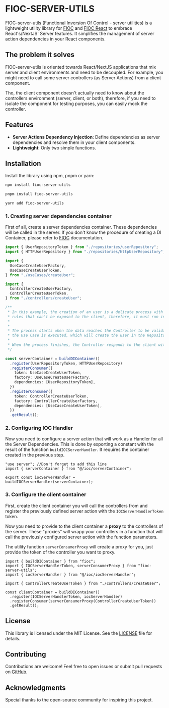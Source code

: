 # FIOC-SERVER-UTILS

FIOC-server-utils (Functional Inversion Of Control - server utilities) is a lightweight utility library for [FIOC](https://www.npmjs.com/package/fioc) and [FIOC React](https://www.npmjs.com/package/fioc-react) to embrace React's/NextJS' Server features. It simplifies the management of server action dependencies in your React components.

## The problem it solves

FIOC-server-utils is oriented towards React/NextJS applications that mix server and client environments and need to be decoupled.
For example, you might need to call some server controllers (as Server Actions) from a client component.

Tho, the client component doesn't actually need to know about the controllers environment (server, client, or both), therefore, if you need to isolate the component for testing purposes, you can easily mock the controller.

## Features

- **Server Actions Dependency Injection**: Define dependencies as server dependencies and resolve them in your client components.
- **Lightweight**: Only two simple functions.

## Installation

Install the library using npm, pnpm or yarn:

```bash
npm install fioc-server-utils
```

```bash
pnpm install fioc-server-utils
```

```bash
yarn add fioc-server-utils
```

### 1. Creating server dependencies container

First of all, create a server dependencies container. These dependencies will be called in the server. If you don't know the procedure of creating a DI Container, please refer to [FIOC](https://www.npmjs.com/package/fioc) documentation.

```ts
import { UserRepositoryToken } from "./repositories/userRepository";
import { HTTPUserRepository } from "./repositories/httpUserRepository";

import {
  UseCaseCreateUserFactory,
  UseCaseCreateUserToken,
} from "./useCases/createUser";

import {
  ControllerCreateUserFactory,
  ControllerCreateUserToken,
} from "./controllers/createUser";

/**
 * In this example, the creation of an user is a delicate process with some critical business
 * rules that can't be exposed to the client, therefore, it must run in the server.
 *
 *
 * The process starts when the data reaches the Controller to be validated and adapted, then
 * the Use Case is executed, which will create the user in the Repository.
 *
 * When the process finishes, the Controller responds to the client with the result.
 */

const serverContainer = buildDIContainer()
  .register(UserRepositoryToken, HTTPUserRepository)
  .registerConsumer({
    token: UseCaseCreateUserToken,
    factory: UseCaseCreateUserFactory,
    dependencies: [UserRepositoryToken],
  })
  .registerConsumer({
    token: ControllerCreateUserToken,
    factory: ControllerCreateUserFactory,
    dependencies: [UseCaseCreateUserToken],
  })
  .getResult();
```

### 2. Configuring IOC Handler

Now you need to configure a server action that will work as a Handler for all the Server Dependencies. This is done by exporting a constant with the result of the function `buildIOCServerHandler`. It requires the container created in the previous step.

```tsx
"use server"; //Don't forget to add this line
import { serverContainer } from "@/ioc/serverContainer";

export const iocServerHandler = buildIOCServerHandler(serverContainer);
```

### 3. Configure the client container

First, create the client container you will call the controllers from and register the previously defined server action with the `IOCServerHandlerToken` token.

Now you need to provide to the client container a **proxy** to the controllers of the server. These "proxies" will wrapp your controllers in a function that will call the previously configured server action with the function parameters.

The utility function `serverConsumerProxy` will create a proxy for you, just provide the token of the controller you want to proxy.

```tsx
import { buildDIContainer } from "fioc";
import { IOCServerHandlerToken, serverConsumerProxy } from "fioc-server-utils";
import { iocServerHandler } from "@/ioc/iocServerHandler";

import { ControllerCreateUserToken } from "./controllers/createUser";

const clientContainer = buildDIContainer()
  .register(IOCServerHandlerToken, iocServerHandler)
  .registerConsumer(serverConsumerProxy(ControllerCreateUserToken))
  .getResult();
```

## License

This library is licensed under the MIT License. See the [LICENSE](./LICENSE) file for details.

## Contributing

Contributions are welcome! Feel free to open issues or submit pull requests on [GitHub](https://github.com/kolostring/fioc-react).

## Acknowledgments

Special thanks to the open-source community for inspiring this project.
